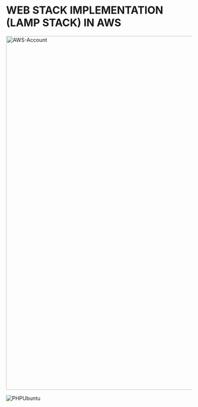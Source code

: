 # WEB STACK IMPLEMENTATION (LAMP STACK) IN AWS
<img width="960" alt="AWS-Account" src="https://user-images.githubusercontent.com/55653989/152232891-6d7e6856-70eb-4b77-9a72-ff6569fd7cf5.PNG">

![PHPUbuntu](https://user-images.githubusercontent.com/55653989/152247238-29b6213d-ab1b-4e3c-bca4-e0a0eb777d3b.GIF)
